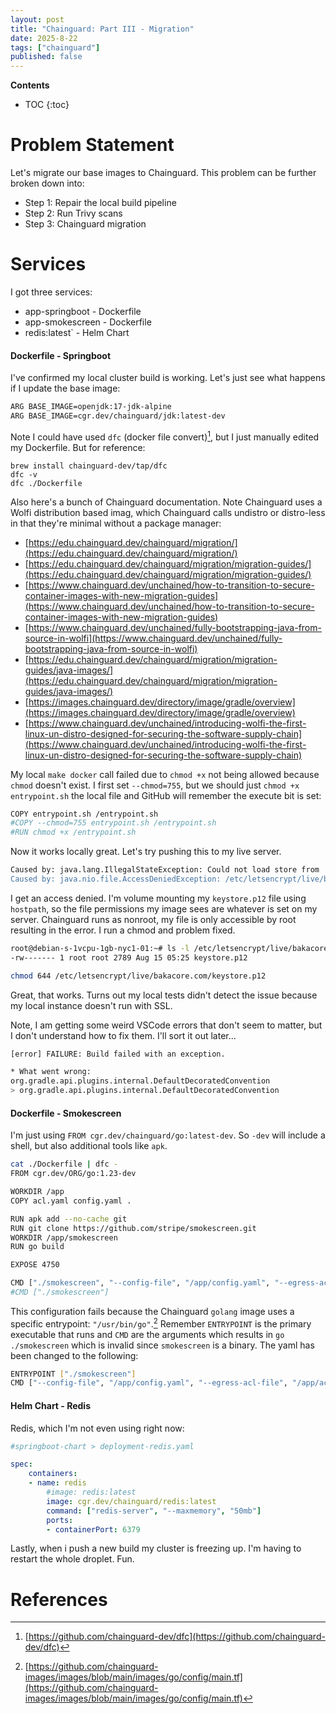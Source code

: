 ```yaml
---
layout: post
title: "Chainguard: Part III - Migration"
date: 2025-8-22
tags: ["chainguard"]
published: false
---
```


**Contents**
* TOC
{:toc}

# Problem Statement
Let's migrate our base images to Chainguard. This problem can be further broken down into:

* Step 1: Repair the local build pipeline
* Step 2: Run Trivy scans
* Step 3: Chainguard migration

# Services
I got three services:

* app-springboot - Dockerfile
* app-smokescreen - Dockerfile
* redis:latest` - Helm Chart

#### Dockerfile - Springboot

I've confirmed my local cluster build is working. Let's just see what happens if I update the base image:

```bash
ARG BASE_IMAGE=openjdk:17-jdk-alpine
ARG BASE_IMAGE=cgr.dev/chainguard/jdk:latest-dev
```

Note I could have used `dfc` (docker file convert)[^1], but I just manually edited my Dockerfile. But for reference:

```
brew install chainguard-dev/tap/dfc
dfc -v
dfc ./Dockerfile
```

Also here's a bunch of Chainguard documentation. Note Chainguard uses a Wolfi distribution based imag, which Chainguard calls undistro or distro-less in that they're minimal without a package manager: 
* [https://edu.chainguard.dev/chainguard/migration/](https://edu.chainguard.dev/chainguard/migration/)
* [https://edu.chainguard.dev/chainguard/migration/migration-guides/](https://edu.chainguard.dev/chainguard/migration/migration-guides/)
* [https://www.chainguard.dev/unchained/how-to-transition-to-secure-container-images-with-new-migration-guides](https://www.chainguard.dev/unchained/how-to-transition-to-secure-container-images-with-new-migration-guides)
* [https://www.chainguard.dev/unchained/fully-bootstrapping-java-from-source-in-wolfi](https://www.chainguard.dev/unchained/fully-bootstrapping-java-from-source-in-wolfi)
* [https://edu.chainguard.dev/chainguard/migration/migration-guides/java-images/](https://edu.chainguard.dev/chainguard/migration/migration-guides/java-images/)
* [https://images.chainguard.dev/directory/image/gradle/overview](https://images.chainguard.dev/directory/image/gradle/overview)
* [https://www.chainguard.dev/unchained/introducing-wolfi-the-first-linux-un-distro-designed-for-securing-the-software-supply-chain](https://www.chainguard.dev/unchained/introducing-wolfi-the-first-linux-un-distro-designed-for-securing-the-software-supply-chain)

My local `make docker` call failed due to `chmod +x` not being allowed because `chmod` doesn't exist. I first set `--chmod=755`, but we should just `chmod +x entrypoint.sh` the local file and GitHub will remember the execute bit is set:

```bash
COPY entrypoint.sh /entrypoint.sh
#COPY --chmod=755 entrypoint.sh /entrypoint.sh
#RUN chmod +x /entrypoint.sh
```

Now it works locally great. Let's try pushing this to my live server. 

```bash
Caused by: java.lang.IllegalStateException: Could not load store from '/etc/letsencrypt/live/bakacore.com/keystore.p12
Caused by: java.nio.file.AccessDeniedException: /etc/letsencrypt/live/bakacore.com/keystore.p12
```

I get an access denied. I'm volume mounting my `keystore.p12` file using `hostpath`, so the file permissions my image sees are whatever is set on my server. Chainguard runs as nonroot, my file is only accessible by root resulting in the error. I run a chmod and problem fixed. 

```bash
root@debian-s-1vcpu-1gb-nyc1-01:~# ls -l /etc/letsencrypt/live/bakacore.com/
-rw------- 1 root root 2789 Aug 15 05:25 keystore.p12

chmod 644 /etc/letsencrypt/live/bakacore.com/keystore.p12
```

Great, that works. Turns out my local tests didn't detect the issue because my local instance doesn't run with SSL. 

Note, I am getting some weird VSCode errors that don't seem to matter, but I don't understand how to fix them. I'll sort it out later...

```bash
[error] FAILURE: Build failed with an exception.

* What went wrong:
org.gradle.api.plugins.internal.DefaultDecoratedConvention
> org.gradle.api.plugins.internal.DefaultDecoratedConvention
```

#### Dockerfile -  Smokescreen

I'm just using `FROM cgr.dev/chainguard/go:latest-dev`. So `-dev` will include a shell, but also additional tools like `apk`.

```bash
cat ./Dockerfile | dfc -
FROM cgr.dev/ORG/go:1.23-dev

WORKDIR /app
COPY acl.yaml config.yaml .

RUN apk add --no-cache git
RUN git clone https://github.com/stripe/smokescreen.git
WORKDIR /app/smokescreen
RUN go build

EXPOSE 4750

CMD ["./smokescreen", "--config-file", "/app/config.yaml", "--egress-acl-file", "/app/acl.yaml"]
#CMD ["./smokescreen"]
```

This configuration fails because the Chainguard `golang` image uses a specific entrypoint: `"/usr/bin/go"`.[^2] Remember `ENTRYPOINT` is the primary executable that runs and `CMD` are the arguments which results in `go ./smokescreen` which is invalid since `smokescreen` is a binary. The yaml has been changed to the following:

```bash
ENTRYPOINT ["./smokescreen"]
CMD ["--config-file", "/app/config.yaml", "--egress-acl-file", "/app/acl.yaml"]
```

#### Helm Chart - Redis

Redis, which I'm not even using right now:

```yaml
#springboot-chart > deployment-redis.yaml

spec:
    containers:
    - name: redis
        #image: redis:latest
        image: cgr.dev/chainguard/redis:latest
        command: ["redis-server", "--maxmemory", "50mb"]
        ports:
        - containerPort: 6379
```

Lastly, when i push a new build my cluster is freezing up. I'm having to restart the whole droplet. Fun. 

# References
[^1]: [https://github.com/chainguard-dev/dfc](https://github.com/chainguard-dev/dfc)

[^2]: [https://github.com/chainguard-images/images/blob/main/images/go/config/main.tf](https://github.com/chainguard-images/images/blob/main/images/go/config/main.tf)
